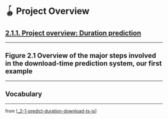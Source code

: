 # 🪀 Project Overview

## [**2.1.1.** Project overview: Duration prediction](https://livebook.manning.com/book/deep-learning-with-javascript/chapter-2/9)

---

## **Figure 2.1** Overview of the major steps involved in the download-time prediction system, our first example

---

## **Vocabulary**

---
from [[_2-1-predict-duration-download-ts-js]]

[//begin]: # "Autogenerated link references for markdown compatibility"
[_2-1-predict-duration-download-ts-js]: _2-1-predict-duration-download-ts-js.md "🪀 Predict TF.js Download"
[//end]: # "Autogenerated link references"